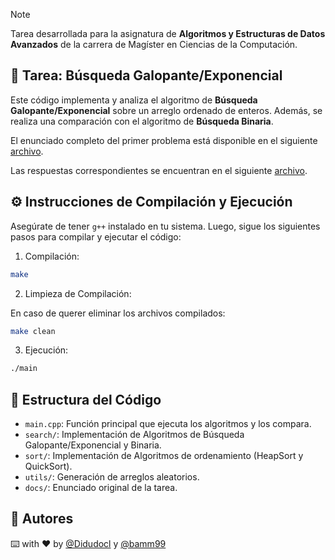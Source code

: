 > [!NOTE]
> Tarea desarrollada para la asignatura de **Algoritmos y Estructuras de Datos Avanzados** de la carrera de Magíster en Ciencias de la Computación.

## 📘 Tarea: Búsqueda Galopante/Exponencial

Este código implementa y analiza el algoritmo de **Búsqueda Galopante/Exponencial** sobre un arreglo ordenado de enteros. Además, se realiza una comparación con el algoritmo de **Búsqueda Binaria**.

El enunciado completo del primer problema está disponible en el siguiente [archivo](./docs/enunciado.pdf).

Las respuestas correspondientes se encuentran en el siguiente [archivo](./docs/respuestas.pdf).

## ⚙️ Instrucciones de Compilación y Ejecución

Asegúrate de tener `g++` instalado en tu sistema. Luego, sigue los siguientes pasos para compilar y ejecutar el código:

1. Compilación:

```bash
make
```

2. Limpieza de Compilación:

En caso de querer eliminar los archivos compilados:

```bash
make clean
```

3. Ejecución:

```bash
./main
```

## 📁 Estructura del Código

- `main.cpp`: Función principal que ejecuta los algoritmos y los compara.
- `search/`: Implementación de Algoritmos de Búsqueda Galopante/Exponencial y Binaria.
- `sort/`: Implementación de Algoritmos de ordenamiento (HeapSort y QuickSort).
- `utils/`: Generación de arreglos aleatorios.
- `docs/`: Enunciado original de la tarea.


## 👥 Autores

⌨️ with ❤️ by [@Didudocl](https://github.com/Didudocl) y [@bamm99](https://github.com/bamm99)
